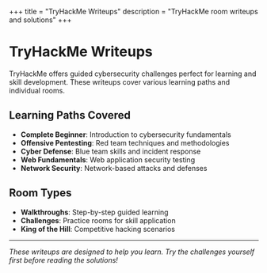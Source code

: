 +++
title = "TryHackMe Writeups"
description = "TryHackMe room writeups and solutions"
+++

# TryHackMe Writeups

TryHackMe offers guided cybersecurity challenges perfect for learning and skill development. These writeups cover various learning paths and individual rooms.

## Learning Paths Covered

- **Complete Beginner**: Introduction to cybersecurity fundamentals
- **Offensive Pentesting**: Red team techniques and methodologies
- **Cyber Defense**: Blue team skills and incident response
- **Web Fundamentals**: Web application security testing
- **Network Security**: Network-based attacks and defenses

## Room Types

- **Walkthroughs**: Step-by-step guided learning
- **Challenges**: Practice rooms for skill application
- **King of the Hill**: Competitive hacking scenarios

---

*These writeups are designed to help you learn. Try the challenges yourself first before reading the solutions!*
